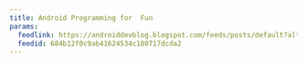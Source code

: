 ```yaml
---
title: Android Programming for  Fun
params:
  feedlink: https://androiddevblog.blogspot.com/feeds/posts/default?alt=rss
  feedid: 684b12f0c9ab41624534c180717dcda2
---
```

